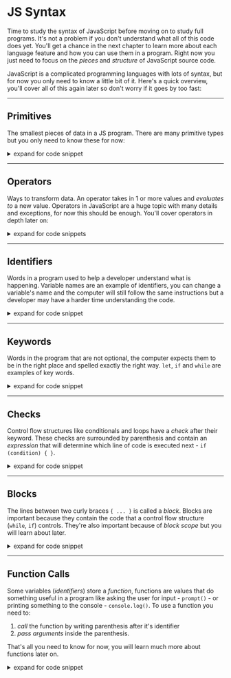 # JS Syntax

Time to study the syntax of JavaScript before moving on to study full programs.
It's not a problem if you don't understand what all of this code does yet.
You'll get a chance in the next chapter to learn more about each language
feature and how you can use them in a program. Right now you just need to focus
on the _pieces_ and _structure_ of JavaScript source code.

JavaScript is a complicated programming languages with lots of syntax, but for
now you only need to know a little bit of it. Here's a quick overview, you'll
cover all of this again later so don't worry if it goes by too fast:

---

## Primitives

The smallest pieces of data in a JS program. There are many primitive types but
you only need to know these for now:

<details>
<summary>expand for code snippet</summary>
<br>

```js
// "use strict" is a primitive! it's a string.
'use strict';

console.log('===== primitives =====');

console.log('--- strings ---');
// strings are anything wrapped in quotation marks:
console.log('hello');
console.log('good bye');
console.log(''); // an empty string

console.log('--- numbers ---');
// numbers are ... numbers
console.log(0);
console.log(1);
console.log(2);
console.log(10.5);

console.log('--- booleans ---');
// booleans can be either true or false
//  they're like a yes/no or on/off switch
console.log(true);
console.log(false);

console.log('--- undefined ---');
// undefined is the default value if no other value is present
console.log(undefined);

console.log('--- null ---');
// null is a strange thing, you'll learn a lot about it later
console.log(null);
```

The browser's console will help you understand which types are logged:

```js
'use strict';

console.log('===== logging different types =====');

// notice that the console displays each type differently
// this is very helpful for understanding what is printed to the console

// not the same type!
console.log(null);
console.log('null');

// not the same type!
console.log(undefined);
console.log('undefined');

// not the same type!
console.log(1);
console.log('1');

// not the same type!
console.log(true);
console.log('true');
```

</details>

---

## Operators

Ways to transform data. An operator takes in 1 or more values and _evaluates to_
a new value. Operators in JavaScript are a huge topic with many details and
exceptions, for now this should be enough. You'll cover operators in depth later
on:

<details>
<summary>expand for code snippets</summary>
<br>

> hint: Try tracing these operators. Notice how the operator is evaluated
> **first**, and then the new value is logged? The code does not execute left to
> right! First it executes what's **inside** the parenthesis, then it executes
> the log.

```js
'use strict';

console.log('===== operators =====');

// here's the most important operators for the programs in this chapter

console.log('--- strict equality ---');

// evaluates to true if two primitives are the same
console.log(1 === 1); // true
console.log(false === false); // true
console.log('hello' === 'hello'); // true
console.log(null === null); // true

// and to false if they are different
console.log(1 === '1'); // false
console.log(12 === 100); // false
console.log(false === true); // false
console.log(null === 'null'); // false

console.log('--- strict inequality ---');

// evaluates to true if two primitives are different
console.log(1 !== '1'); // true
console.log(12 !== 100); // true
console.log(false !== true); // true
console.log(null !== 'null'); // true

// and to false if they are the same
console.log(1 !== 1); // false
console.log(false !== false); // false
console.log('hello' !== 'hello'); // false
console.log(null !== null); // false

console.log('--- string concatenation ---');

// combines two or more strings into one string

console.log('h' + 'ell' + 'o'); // "hello"
console.log('he' + 'l' + 'lo'); // "hello"
console.log('h' + 'e' + 'l' + 'l' + 'o'); // "hello"
```

And one more useful operator that you will not need in programs just yet, but is
helpful for understanding primitives:

```js
'use strict';

console.log('===== typeof operator =====');

// the typeof operator tells you the type of a value

console.log('--- strings ---');

console.log(typeof 'hello'); // "string"
console.log(typeof 'good bye'); // "string"
console.log(typeof ''); // "string"

console.log('--- numbers ---');

console.log(typeof 0); // "number"
console.log(typeof 1); // "number"
console.log(typeof 2); // "number"
console.log(typeof 10.5); // "number"

console.log('--- booleans ---');

console.log(typeof true); // "boolean"
console.log(typeof false); // "boolean"

console.log('--- undefined ---');

console.log(typeof undefined); // "undefined"

console.log('--- null ---');

// the type of null is "object"
//  don't worry about that for now, just know that it is
console.log(typeof null); // "object"
```

</details>

---

## Identifiers

Words in a program used to help a developer understand what is happening.
Variable names are an example of identifiers, you can change a variable's name
and the computer will still follow the same instructions but a developer may
have a harder time understanding the code.

<details>
<summary>expand for code snippet</summary>
<br>

```js
'use strict';

// there are two identifiers in this line of code:
//   -> console
//   -> log
console.log('===== identifiers =====');

/*
  Identifiers help the developer understand the code,
  but if your reassign their values to a new variable ...
    the computer instructions still work!

  Don't worry if this is not clear, it's a tricky thing/
  What matters for now is that you understand this:
    Identifiers can be changed without breaking the program.
*/

let print = console.log;

print('huh?');

let forDevelopers = console;
forDevelopers.log('huh??!!');

forDevelopers.print = forDevelopers.log;
forDevelopers.print('huh ?? !! ???');

forDevelopers.print = print;
forDevelopers.print('?? !! HUH ?? !! ???');
```

</details>

---

## Keywords

Words in the program that are not optional, the computer expects them to be in
the right place and spelled exactly the right way. `let`, `if` and `while` are
examples of key words.

<details>
<summary>expand for code snippet</summary>
<br>

```js
'use strict';

console.log('===== keywords =====');

// `let` is a keyword:
let input = null;

// `while` is a keyword:
while (input === null) {
  input = prompt('enter something');
  console.log(input);
}

// `if` is a keyword:
if (input === '') {
  alert('that was not something');
  // `else` is a keyword:
} else {
  alert('thank you, have a nice day');
}
```

</details>

---

## Checks

Control flow structures like conditionals and loops have a _check_ after their
keyword. These checks are surrounded by parenthesis and contain an _expression_
that will determine which line of code is executed next - `if (condition) { }`.

<details>
<summary>expand for code snippet</summary>
<br>

```js
'use strict';

console.log('===== checks =====');

let input = null;

// everything between these parenthesis is a check:
//     input === null
while (input === null) {
  input = prompt('enter something');
  console.log(input);
}

// everything between these parenthesis is a check:
//  input === ''
if (input === '') {
  alert('that was not something');
  // `else` is a keyword:
} else {
  alert('thank you, have a nice day');
}
```

</details>

---

## Blocks

The lines between two curly braces `{ ... }` is called a _block_. Blocks are
important because they contain the code that a control flow structure (`while`,
`if`) controls. They're also important because of _block scope_ but you will
learn about later.

<details>
<summary>expand for code snippet</summary>
<br>

```js
'use strict';

console.log('===== blocks =====');

// this program has 3 blocks

let input = null;
while (input === null) {
  // begin block 1
  input = prompt('enter something');
  console.log(input);
  // end block 1
}

if (input === '') {
  // begin block 2
  alert('that was not something');
  // end block 2
} else {
  // begin block 3
  alert('thank you, have a nice day');
  // end block 3
}
```

</details>

---

## Function Calls

Some variables (_identifiers_) store a _function_, functions are values that do
something useful in a program like asking the user for input - `prompt()` - or
printing something to the console - `console.log()`. To use a function you need
to:

1. _call_ the function by writing parenthesis after it's identifier
2. _pass arguments_ inside the parenthesis.

That's all you need to know for now, you will learn much more about functions
later on.

<details>
<summary>expand for code snippet</summary>
<br>

```js
'use strict';

console.log('===== blocks =====');

// this program has 4 function calls

let input = null;
while (input === null) {
  // function call
  //  identifier: prompt
  //  argument: "enter something"
  input = prompt('enter something');

  // function call
  //  identifier: log
  //  argument: input
  console.log(input);
}

if (input === '') {
  // function call
  //  identifier: alert
  //  argument: "that was not something"
  alert('that was not something');
} else {
  // function call
  //  identifier: alert
  //  argument: "thank you, have a nice day"
  alert('thank you, have a nice day');
}
```

</details>
